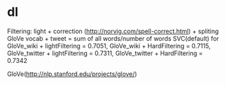 # dl
Filtering: light + correction (http://norvig.com/spell-correct.html) + spliting 
GloVe vocab + tweet = sum of all words/number of words
SVC(default) for GloVe_wiki + lightFiltering = 0.7051, GloVe_wiki + HardFiltering = 0.7115, GloVe_twitter + lightFiltering = 0.7311, GloVe_twitter + HardFiltering = 0.7342

GloVe(http://nlp.stanford.edu/projects/glove/)
